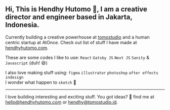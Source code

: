 ## Hi, This is Hendhy Hutomo 👋, I am a creative director and engineer based in Jakarta, Indonesia.

Currently building a creative powerhouse at [tomostudio](https://github.com/tomostudio/) and a human centric startup at AtOnce.
Check out list of stuff I have made at [hendhyhutomo.com](https://hendhyhutomo.com).


These are some codes I like to use:
`React` `Gatsby JS` `Next JS` `Sanity` & `Javascript` (duh! 😄) 

I also love making stuff using:
`figma` `illustrator` `photoshop` `after effects` `indesign`  
I wonder what happen to `sketch` 🤔

---

I love building interesting and exciting stuff. You got ideas? 💬 find me at [hello@hendhyhutomo.com](hello@hendhyhutomo.com) or [hendhy@tomostudio.id](hendhy@tomostudio.id).


<!-- 
<p align = "left">
  <img src = "https://github-readme-stats.vercel.app/api?username=hendhyhutomo&show_icons=true&theme=bear" width = 400>
  <img src = "https://github-readme-streak-stats.herokuapp.com?user=hendhyhutomo&theme=dark&hide_border=true" width = 400>
</p>
 -->
